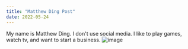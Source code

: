 ```yaml
---
title: "Matthew Ding Post"
date: 2022-05-24
---
```


My name is Matthew Ding. I don't use social media. I like to play games, watch tv, and want to start a business.
![image](github-pages-with-jekyll/WIN_20220524_09_52_35_Pro.jpg)
